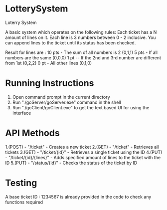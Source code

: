 # LotterySystem
Loterry System

A basic system which operates on the following rules:
Each ticket has a N amount of lines on it.
Each line is 3 numbers between 0 - 2 inclusive.
You can append lines to the ticket until its status has been checked.

Result for lines are :
10 pts - The sum of all numbers is 2 (0,1,1)
5 pts - If all numbers are the same (0,0,0)
1 pt -- If the 2nd and 3rd number are different from 1st (0,2,2)
0 pt - All other lines (0,1,0)

# Running Instructions
1. Open command prompt in the current directory
2. Run "./goServer/goServer.exe" command in the shell
3. Run "./goClient/goClient.exe" to get the text based UI for using the interface

# API Methods
1.(POST) -  "/ticket" - Creates a new ticket
2.(GET) -  "/ticket" -  Retrieves all tickets
3.(GET) -  "/ticket/{id}" - Retrieves a single ticket using the ID
4.(PUT) -  "/ticket/{id}/{lines}" - Adds specified amount of lines to the ticket with the ID
5.(PUT) -  "/status/{id}" - Checks the status of the ticket by ID  

# Testing
A base ticket ID : 1234567 is already provided in the code to check any functions required
